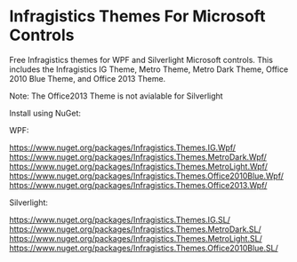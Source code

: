 # Infragistics Themes For Microsoft Controls
Free Infragistics themes for WPF and Silverlight Microsoft controls.  This includes the Infragistics IG Theme, Metro Theme, Metro Dark Theme, Office 2010 Blue Theme, and Office 2013 Theme.

Note: The Office2013 Theme is not avialable for Silverlight

Install using NuGet:

WPF:

https://www.nuget.org/packages/Infragistics.Themes.IG.Wpf/
https://www.nuget.org/packages/Infragistics.Themes.MetroDark.Wpf/
https://www.nuget.org/packages/Infragistics.Themes.MetroLight.Wpf/
https://www.nuget.org/packages/Infragistics.Themes.Office2010Blue.Wpf/
https://www.nuget.org/packages/Infragistics.Themes.Office2013.Wpf/

Silverlight:

https://www.nuget.org/packages/Infragistics.Themes.IG.SL/
https://www.nuget.org/packages/Infragistics.Themes.MetroDark.SL/
https://www.nuget.org/packages/Infragistics.Themes.MetroLight.SL/
https://www.nuget.org/packages/Infragistics.Themes.Office2010Blue.SL/
